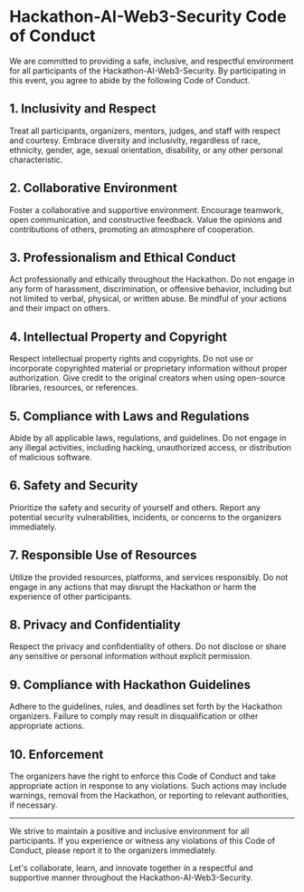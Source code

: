 # Hackathon-AI-Web3-Security Code of Conduct

We are committed to providing a safe, inclusive, and respectful environment for all participants of the Hackathon-AI-Web3-Security. By participating in this event, you agree to abide by the following Code of Conduct.

## 1. Inclusivity and Respect

Treat all participants, organizers, mentors, judges, and staff with respect and courtesy. Embrace diversity and inclusivity, regardless of race, ethnicity, gender, age, sexual orientation, disability, or any other personal characteristic.

## 2. Collaborative Environment

Foster a collaborative and supportive environment. Encourage teamwork, open communication, and constructive feedback. Value the opinions and contributions of others, promoting an atmosphere of cooperation.

## 3. Professionalism and Ethical Conduct

Act professionally and ethically throughout the Hackathon. Do not engage in any form of harassment, discrimination, or offensive behavior, including but not limited to verbal, physical, or written abuse. Be mindful of your actions and their impact on others.

## 4. Intellectual Property and Copyright

Respect intellectual property rights and copyrights. Do not use or incorporate copyrighted material or proprietary information without proper authorization. Give credit to the original creators when using open-source libraries, resources, or references.

## 5. Compliance with Laws and Regulations

Abide by all applicable laws, regulations, and guidelines. Do not engage in any illegal activities, including hacking, unauthorized access, or distribution of malicious software.

## 6. Safety and Security

Prioritize the safety and security of yourself and others. Report any potential security vulnerabilities, incidents, or concerns to the organizers immediately.

## 7. Responsible Use of Resources

Utilize the provided resources, platforms, and services responsibly. Do not engage in any actions that may disrupt the Hackathon or harm the experience of other participants.

## 8. Privacy and Confidentiality

Respect the privacy and confidentiality of others. Do not disclose or share any sensitive or personal information without explicit permission.

## 9. Compliance with Hackathon Guidelines

Adhere to the guidelines, rules, and deadlines set forth by the Hackathon organizers. Failure to comply may result in disqualification or other appropriate actions.

## 10. Enforcement

The organizers have the right to enforce this Code of Conduct and take appropriate action in response to any violations. Such actions may include warnings, removal from the Hackathon, or reporting to relevant authorities, if necessary.

---

We strive to maintain a positive and inclusive environment for all participants. If you experience or witness any violations of this Code of Conduct, please report it to the organizers immediately.

Let's collaborate, learn, and innovate together in a respectful and supportive manner throughout the Hackathon-AI-Web3-Security.

